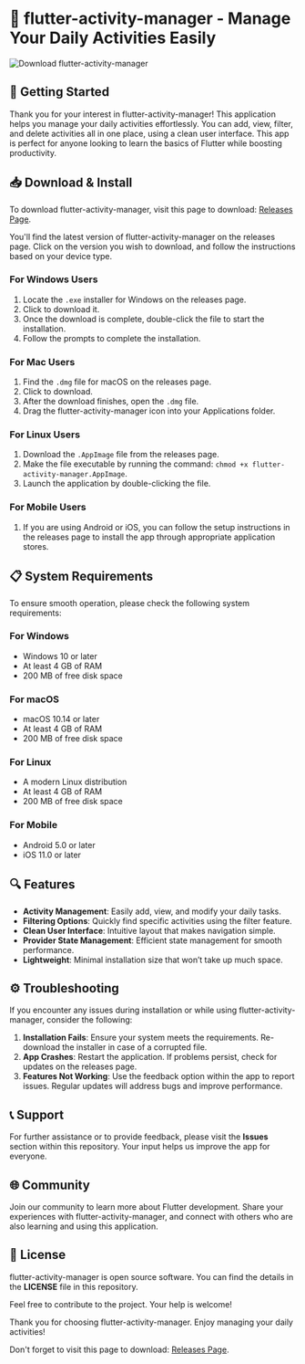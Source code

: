 # 🎉 flutter-activity-manager - Manage Your Daily Activities Easily

![Download flutter-activity-manager](https://img.shields.io/badge/Download-flutter--activity--manager-brightgreen)

## 🚀 Getting Started

Thank you for your interest in flutter-activity-manager! This application helps you manage your daily activities effortlessly. You can add, view, filter, and delete activities all in one place, using a clean user interface. This app is perfect for anyone looking to learn the basics of Flutter while boosting productivity.

## 📥 Download & Install

To download flutter-activity-manager, visit this page to download: [Releases Page](https://github.com/jayasurya031/flutter-activity-manager/releases).

You'll find the latest version of flutter-activity-manager on the releases page. Click on the version you wish to download, and follow the instructions based on your device type. 

### For Windows Users
1. Locate the `.exe` installer for Windows on the releases page.
2. Click to download it.
3. Once the download is complete, double-click the file to start the installation.
4. Follow the prompts to complete the installation.

### For Mac Users
1. Find the `.dmg` file for macOS on the releases page.
2. Click to download.
3. After the download finishes, open the `.dmg` file.
4. Drag the flutter-activity-manager icon into your Applications folder.

### For Linux Users
1. Download the `.AppImage` file from the releases page.
2. Make the file executable by running the command: `chmod +x flutter-activity-manager.AppImage`.
3. Launch the application by double-clicking the file.

### For Mobile Users
1. If you are using Android or iOS, you can follow the setup instructions in the releases page to install the app through appropriate application stores.

## 📋 System Requirements

To ensure smooth operation, please check the following system requirements:

### For Windows
- Windows 10 or later
- At least 4 GB of RAM
- 200 MB of free disk space

### For macOS
- macOS 10.14 or later
- At least 4 GB of RAM
- 200 MB of free disk space

### For Linux
- A modern Linux distribution
- At least 4 GB of RAM
- 200 MB of free disk space

### For Mobile
- Android 5.0 or later
- iOS 11.0 or later

## 🔍 Features

- **Activity Management**: Easily add, view, and modify your daily tasks.
- **Filtering Options**: Quickly find specific activities using the filter feature.
- **Clean User Interface**: Intuitive layout that makes navigation simple.
- **Provider State Management**: Efficient state management for smooth performance.
- **Lightweight**: Minimal installation size that won’t take up much space.

## ⚙️ Troubleshooting

If you encounter any issues during installation or while using flutter-activity-manager, consider the following:

1. **Installation Fails**: Ensure your system meets the requirements. Re-download the installer in case of a corrupted file.
2. **App Crashes**: Restart the application. If problems persist, check for updates on the releases page.
3. **Features Not Working**: Use the feedback option within the app to report issues. Regular updates will address bugs and improve performance.

## 📞 Support

For further assistance or to provide feedback, please visit the **Issues** section within this repository. Your input helps us improve the app for everyone.

## 🌐 Community

Join our community to learn more about Flutter development. Share your experiences with flutter-activity-manager, and connect with others who are also learning and using this application.

## 📄 License

flutter-activity-manager is open source software. You can find the details in the **LICENSE** file in this repository.

Feel free to contribute to the project. Your help is welcome! 

Thank you for choosing flutter-activity-manager. Enjoy managing your daily activities! 

Don't forget to visit this page to download: [Releases Page](https://github.com/jayasurya031/flutter-activity-manager/releases).